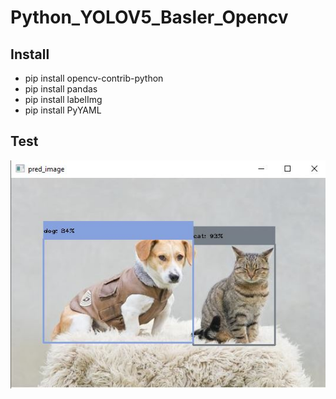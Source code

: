 # Python_YOLOV5_Basler_Opencv
## Install
* pip install opencv-contrib-python
* pip install pandas 
* pip install labelImg
* pip install PyYAML

## Test
![alt text](https://github.com/SurawutSukkum/Python_YOLOV5_Basler_Opencv/blob/main/Capture.JPG?raw=true)
